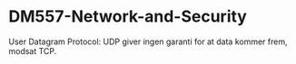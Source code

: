 # DM557-Network-and-Security
User Datagram Protocol: UDP giver ingen garanti for at data kommer frem, modsat TCP.
